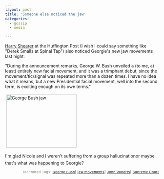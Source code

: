 ```yaml
---
layout: post
title: 'Someone else noticed the jaw'
categories:
  - gossip
  - media

---
```


<a href="http://www.huffingtonpost.com/theblog/archive/harry-shearer/the-president-goes-jawggi_4456.html">Harry Shearer</a> at the Huffington Post (I wish I could say something like "Derek Smalls at Spinal Tap") also noticed Georgie's new jaw movements last night:
<p>
"During the announcement remarks, George W. Bush unveiled a (to me, at least) entirely new facial movement, and it was a trimphant debut, since the movement/tic/signal was repeated more than a dozen times. I have no idea what it means, but a new Presidential facial movement, well into the second term, is exciting enough on its own terms."
</p>
<img src="http://www.levjoy.com/wp-content/photos/Picture%201.png" height="173" width="230" border="0" hspace="4" vspace="4" alt="George Bush jaw" />


I'm glad Nicole and I weren't suffering from a group hallucination&#151;or maybe that's what was happening to Georgie?





<!-- technorati tags start --><p style="text-align:right;font-size:11px;letter-spacing:.05em;color:#808979;">Technorati Tags: <a href="http://technorati.com/tag/George Bush" rel="tag">George Bush</a><strong>|</strong> <a href="http://technorati.com/tag/jaw movements" rel="tag">jaw movements</a><strong>|</strong> <a href="http://technorati.com/tag/John Roberts" rel="tag">John Roberts</a><strong>|</strong> <a href="http://technorati.com/tag/Supreme Court" rel="tag">Supreme Court</a></p><!-- technorati tags end -->
